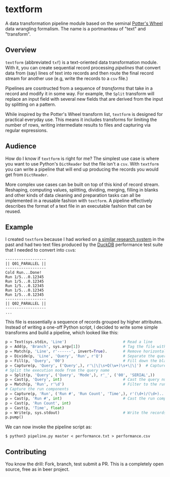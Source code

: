 # textform

A data transformation pipeline module based on the seminal [Potter's Wheel](http://control.cs.berkeley.edu/pwheel-vldb.pdf) data wrangling formalism. The name is a portmanteau of "text" and "transform".

## Overview

`textform` (abbreviated `txf`) is a text-oriented data transformation module. With it, you can create sequential record processing _pipelines_ that convert data from (say) lines of text into records and then route the final record stream for another use (e.g, write the records to a `csv` file.)

Pipelines are cosntructed from a sequence of _transforms_ that take in a record and modify it in some way. For example, the `Split` transform will replace an input field with several new fields that are derived from the input by splitting on a pattern.

While inspired by the Potter's Wheel transform list, `textform` is designed for practical everyday use. This means it includes transforms for limiting the number of rows, writing intermediate results to files and capturing via regular expressions.

## Audience

How do I know if `textform` is right for me? The simplest use case is where you want to use Python's `DictReader` but the file isn't a `csv`. With `textform` you can write a pipeline that will end up producing the records you would get from `DictReader`.

More complex use cases can be built on top of this kind of record stream. Reshaping, computing values, splitting, dividing, merging, filling in blanks and other kinds of data cleaning and preparation tasks can all be implemented in a reusable fashion with `textform`. A pipeline effectively describes the format of a text file in an executable fashion that can be reused.

## Example

I created `textform` because I had worked on [a similar research system](https://tc19.tableau.com/learn/sessions/lets-get-physical-preparing-data-text-files) in the past and had two text files produced by the [DuckDB](https://github.com/duckdb/duckdb) performance test suite that I needed to convert into `csv`s:

```
------------------
|| Q01_PARALLEL ||
------------------
Cold Run...Done!
Run 1/5...0.12345
Run 1/5...0.12345
Run 1/5...0.12345
Run 1/5...0.12345
Run 1/5...0.12345
------------------
|| Q02_PARALLEL ||
------------------
...
```

This file is esssentially a sequence of records grouped by higher attributes. Instead of writing a one-off Python script, I decided to write some simple transforms and build a pipeline, which looked like this:

```py
p = Text(sys.stdin, 'Line')                         # Read a line
p = Add(p, 'Branch', sys.argv[1])                   # Tag the file with the branch name
p = Match(p, 'Line', r'------', invert=True).       # Remove horizontal lines
p = Divide(p, 'Line', 'Query', 'Run', r'Q')         # Separate the query names from the run data
p = Fill(p, 'Query', '00')                          # Fill down the blank query names
p = Capture(p, 'Query', ('Query',), r'\|\|\s+Q(\w+)\s+\|\|')  # Capture the query number
# Split the execution mode from the query name
p = Split(p, 'Query', ('Query', 'Mode',), r'_', ('00', 'SERIAL',))
p = Cast(p, 'Query', int)                           # Cast the query number to an integer
p = Match(p, 'Run', r'\d')                          # Filter to the runs with data
# Capture the run components
p = Capture(p, 'Run', ('Run #', 'Run Count', 'Time',), r'(\d+)/(\d+)...(\d+\.\d+)')
p = Cast(p, 'Run #', int)                           # Cast the run components
p = Cast(p, 'Run Count', int)
p = Cast(p, 'Time', float)
p = Write(p, sys.stdout)                            # Write the records to stdout as a csv
p.pump()
```

We can now invoke the pipeline script as:

```shell
$ python3 pipeline.py master < performance.txt > performance.csv
```

## Contributing

You know the drill: Fork, branch, test submit a PR.  This is a completely open source, free as in beer project.
